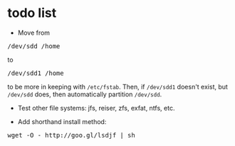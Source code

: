 todo list
=========

* Move from
<pre>
/dev/sdd /home
</pre>
to
<pre>
/dev/sdd1 /home
</pre>
to be more in keeping with `/etc/fstab`.
Then, if `/dev/sdd1` doesn't exist, but `/dev/sdd` does, then
automatically partition `/dev/sdd`.

* Test other file systems: jfs, reiser, zfs, exfat, ntfs, etc.

* Add shorthand install method:
<pre>
wget -O - http://goo.gl/lsdjf | sh
</pre>